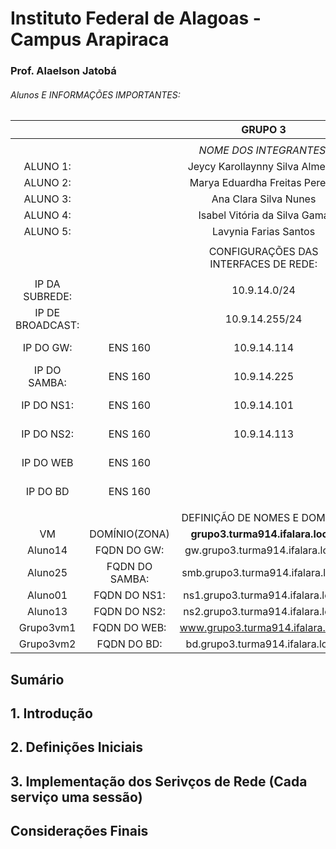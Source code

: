 # Instituto Federal de Alagoas - Campus Arapiraca
### Prof. Alaelson Jatobá

###### Alunos E INFORMAÇÕES IMPORTANTES:
|                  |                |              **GRUPO 3**              |         |                  |   |
|:----------------:|:--------------:|:-------------------------------------:|:-------:|:----------------:|:-:|
|                  |                |                                       |         |                  |   |
|                  |                | _NOME DOS INTEGRANTES:_               |         |                  |   |
| ALUNO 1:         |                | Jeycy Karollaynny Silva Almeida       |         |                  |   |
| ALUNO 2:         |                | Marya Eduardha Freitas Pereira        |         |                  |   |
| ALUNO 3:         |                | Ana Clara Silva Nunes                 |         |                  |   |
| ALUNO 4:         |                | Isabel Vitória da Silva Gama          |         |                  |   |
| ALUNO 5:         |                | Lavynia Farias Santos                 |         |                  |   |
|                  |                |                                       |         |                  |   |
|                  |                | CONFIGURAÇÕES DAS INTERFACES DE REDE: |         |                  |   |
|                  |                |                                       |         |                  |   |
| IP DA SUBREDE:   |                | 10.9.14.0/24                          |         | 192.168.14.16/29 |   |
| IP DE BROADCAST: |                | 10.9.14.255/24                        |         | 192.168.14.23    |   |
| IP DO GW:        | ENS 160        | 10.9.14.114                           | ENS 192 | 192.168.14.17    |   |
| IP DO SAMBA:     | ENS 160        | 10.9.14.225                           | ENS 192 | 192.168.14.18    |   |
| IP DO NS1:       | ENS 160        | 10.9.14.101                           | ENS 192 | 192.168.14.19    |   |
| IP DO NS2:       | ENS 160        | 10.9.14.113                           | ENS 192 | 192.168.14.20    |   |
| IP DO WEB        | ENS 160        |                                       | ENS 192 | 192.168.14.21    |   |
| IP DO BD         | ENS 160        |                                       | ENS 192 | 192.168.14.22    |   |
|                  |                |                                       |         |                  |   |
|                  |                | DEFINIÇÃO DE NOMES E DOMÍNIO          |         |                  |   |
| VM               | DOMÍNIO(ZONA)  | **grupo3.turma914.ifalara.local**     |         |                  |   |
| Aluno14          | FQDN DO GW:    | gw.grupo3.turma914.ifalara.local      |         |                  |   |
| Aluno25          | FQDN DO SAMBA: | smb.grupo3.turma914.ifalara.local     |         |                  |   |
| Aluno01          | FQDN DO NS1:   | ns1.grupo3.turma914.ifalara.local     |         |                  |   |
| Aluno13          | FQDN DO NS2:   | ns2.grupo3.turma914.ifalara.local     |         |                  |   |
| Grupo3vm1        | FQDN DO WEB:   | www.grupo3.turma914.ifalara.local     |         |                  |   |
| Grupo3vm2        | FQDN DO BD:    | bd.grupo3.turma914.ifalara.local      |         |                  |   | 

## Sumário

## 1. Introdução

## 2. Definições Iniciais

## 3. Implementação dos Serivços de Rede (Cada serviço uma sessão)

## Considerações Finais
